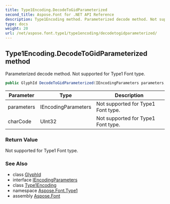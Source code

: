 ```yaml
---
title: Type1Encoding.DecodeToGidParameterized
second_title: Aspose.Font for .NET API Reference
description: Type1Encoding method. Parameterized decode method. Not supported for Type1 Font type
type: docs
weight: 20
url: /net/aspose.font.type1/type1encoding/decodetogidparameterized/
---
```

## Type1Encoding.DecodeToGidParameterized method

Parameterized decode method. Not supported for Type1 Font type.

```csharp
public GlyphId DecodeToGidParameterized(IEncodingParameters parameters, uint charCode)
```

| Parameter | Type | Description |
| --- | --- | --- |
| parameters | IEncodingParameters | Not supported for Type1 Font type. |
| charCode | UInt32 | Not supported for Type1 Font type. |

### Return Value

Not supported for Type1 Font type.

### See Also

* class [GlyphId](../../../aspose.font.glyphs/glyphid/)
* interface [IEncodingParameters](../../../aspose.font/iencodingparameters/)
* class [Type1Encoding](../)
* namespace [Aspose.Font.Type1](../../../aspose.font.type1/)
* assembly [Aspose.Font](../../../)



